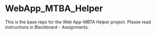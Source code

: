 # WebApp_MTBA_Helper
This is the base repo for the Web App-MBTA Helper project. Please read instructions in Blackboard - Assignments.

